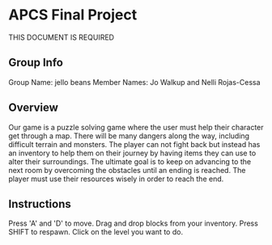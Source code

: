 # APCS Final Project
THIS DOCUMENT IS REQUIRED
## Group Info
Group Name: jello beans
Member Names: Jo Walkup and Nelli Rojas-Cessa
## Overview
Our game is a puzzle solving game where the user must help their character get through a map. There will be many dangers along the way, including difficult terrain and monsters. The player can not fight back but instead has an inventory to help them on their journey by having items they can use to alter their surroundings. The ultimate goal is to keep on advancing to the next room by overcoming the obstacles until an ending is reached. The player must use their resources wisely in order to reach the end. 
## Instructions
Press 'A' and 'D' to move. Drag and drop blocks from your inventory. Press SHIFT to respawn. Click on the level you want to do.  
